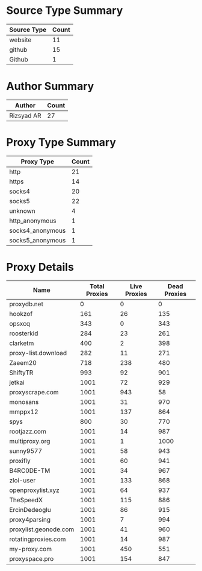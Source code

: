 # Source Type Summary

| Source Type | Count |
|-------------|-------|
| website | 11 |
| github | 15 |
| Github | 1 |


# Author Summary

| Author | Count |
|--------|-------|
| Rizsyad AR | 27 |


# Proxy Type Summary

| Proxy Type | Count |
|------------|-------|
| http | 21 |
| https | 14 |
| socks4 | 20 |
| socks5 | 22 |
| unknown | 4 |
| http_anonymous | 1 |
| socks4_anonymous | 1 |
| socks5_anonymous | 1 |


# Proxy Details

| Name | Total Proxies | Live Proxies | Dead Proxies |
|------|---------------|--------------|---------------|
| proxydb.net | 0 | 0 | 0 |
| hookzof | 161 | 26 | 135 |
| opsxcq | 343 | 0 | 343 |
| roosterkid | 284 | 23 | 261 |
| clarketm | 400 | 2 | 398 |
| proxy-list.download | 282 | 11 | 271 |
| Zaeem20 | 718 | 238 | 480 |
| ShiftyTR | 993 | 92 | 901 |
| jetkai | 1001 | 72 | 929 |
| proxyscrape.com | 1001 | 943 | 58 |
| monosans | 1001 | 31 | 970 |
| mmppx12 | 1001 | 137 | 864 |
| spys | 800 | 30 | 770 |
| rootjazz.com | 1001 | 14 | 987 |
| multiproxy.org | 1001 | 1 | 1000 |
| sunny9577 | 1001 | 58 | 943 |
| proxifly | 1001 | 60 | 941 |
| B4RC0DE-TM | 1001 | 34 | 967 |
| zloi-user | 1001 | 133 | 868 |
| openproxylist.xyz | 1001 | 64 | 937 |
| TheSpeedX | 1001 | 115 | 886 |
| ErcinDedeoglu | 1001 | 86 | 915 |
| proxy4parsing | 1001 | 7 | 994 |
| proxylist.geonode.com | 1001 | 41 | 960 |
| rotatingproxies.com | 1001 | 14 | 987 |
| my-proxy.com | 1001 | 450 | 551 |
| proxyspace.pro | 1001 | 154 | 847 |
